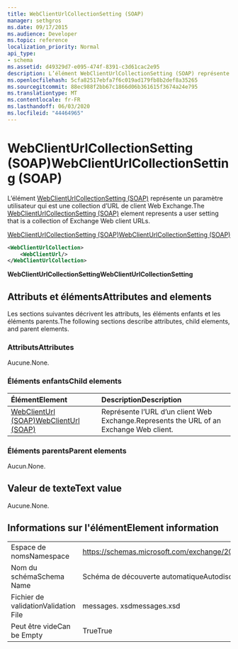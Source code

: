 ```yaml
---
title: WebClientUrlCollectionSetting (SOAP)
manager: sethgros
ms.date: 09/17/2015
ms.audience: Developer
ms.topic: reference
localization_priority: Normal
api_type:
- schema
ms.assetid: d49329d7-e095-474f-8391-c3d61cac2e95
description: L’élément WebClientUrlCollectionSetting (SOAP) représente un paramètre utilisateur qui est une collection d’URL de client Web Exchange.
ms.openlocfilehash: 5cfa82517ebfa7f6c019ad179fb8b2def8a35265
ms.sourcegitcommit: 88ec988f2bb67c1866d06b361615f3674a24e795
ms.translationtype: MT
ms.contentlocale: fr-FR
ms.lasthandoff: 06/03/2020
ms.locfileid: "44464965"
---
```

# <a name="webclienturlcollectionsetting-soap"></a><span data-ttu-id="b4484-103">WebClientUrlCollectionSetting (SOAP)</span><span class="sxs-lookup"><span data-stu-id="b4484-103">WebClientUrlCollectionSetting (SOAP)</span></span>

<span data-ttu-id="b4484-104">L’élément [WebClientUrlCollectionSetting (SOAP)](webclienturlcollectionsetting-soap.md) représente un paramètre utilisateur qui est une collection d’URL de client Web Exchange.</span><span class="sxs-lookup"><span data-stu-id="b4484-104">The [WebClientUrlCollectionSetting (SOAP)](webclienturlcollectionsetting-soap.md) element represents a user setting that is a collection of Exchange Web client URLs.</span></span> 
  
[<span data-ttu-id="b4484-105">WebClientUrlCollectionSetting (SOAP)</span><span class="sxs-lookup"><span data-stu-id="b4484-105">WebClientUrlCollectionSetting (SOAP)</span></span>](webclienturlcollectionsetting-soap.md)
  
```XML
<WebClientUrlCollection>
    <WebClientUrl/>
</WebClientUrlCollection>
```

 <span data-ttu-id="b4484-106">**WebClientUrlCollectionSetting**</span><span class="sxs-lookup"><span data-stu-id="b4484-106">**WebClientUrlCollectionSetting**</span></span>
## <a name="attributes-and-elements"></a><span data-ttu-id="b4484-107">Attributs et éléments</span><span class="sxs-lookup"><span data-stu-id="b4484-107">Attributes and elements</span></span>

<span data-ttu-id="b4484-108">Les sections suivantes décrivent les attributs, les éléments enfants et les éléments parents.</span><span class="sxs-lookup"><span data-stu-id="b4484-108">The following sections describe attributes, child elements, and parent elements.</span></span>
  
### <a name="attributes"></a><span data-ttu-id="b4484-109">Attributs</span><span class="sxs-lookup"><span data-stu-id="b4484-109">Attributes</span></span>

<span data-ttu-id="b4484-110">Aucune.</span><span class="sxs-lookup"><span data-stu-id="b4484-110">None.</span></span>
  
### <a name="child-elements"></a><span data-ttu-id="b4484-111">Éléments enfants</span><span class="sxs-lookup"><span data-stu-id="b4484-111">Child elements</span></span>

|<span data-ttu-id="b4484-112">**Élément**</span><span class="sxs-lookup"><span data-stu-id="b4484-112">**Element**</span></span>|<span data-ttu-id="b4484-113">**Description**</span><span class="sxs-lookup"><span data-stu-id="b4484-113">**Description**</span></span>|
|:-----|:-----|
|[<span data-ttu-id="b4484-114">WebClientUrl (SOAP)</span><span class="sxs-lookup"><span data-stu-id="b4484-114">WebClientUrl (SOAP)</span></span>](webclienturl-soap.md) <br/> |<span data-ttu-id="b4484-115">Représente l’URL d’un client Web Exchange.</span><span class="sxs-lookup"><span data-stu-id="b4484-115">Represents the URL of an Exchange Web client.</span></span>  <br/> |
   
### <a name="parent-elements"></a><span data-ttu-id="b4484-116">Éléments parents</span><span class="sxs-lookup"><span data-stu-id="b4484-116">Parent elements</span></span>

<span data-ttu-id="b4484-117">Aucun.</span><span class="sxs-lookup"><span data-stu-id="b4484-117">None.</span></span>
  
## <a name="text-value"></a><span data-ttu-id="b4484-118">Valeur de texte</span><span class="sxs-lookup"><span data-stu-id="b4484-118">Text value</span></span>

<span data-ttu-id="b4484-119">Aucune.</span><span class="sxs-lookup"><span data-stu-id="b4484-119">None.</span></span>
  
## <a name="element-information"></a><span data-ttu-id="b4484-120">Informations sur l'élément</span><span class="sxs-lookup"><span data-stu-id="b4484-120">Element information</span></span>

|||
|:-----|:-----|
|<span data-ttu-id="b4484-121">Espace de noms</span><span class="sxs-lookup"><span data-stu-id="b4484-121">Namespace</span></span>  <br/> |https://schemas.microsoft.com/exchange/2010/Autodiscover  <br/> |
|<span data-ttu-id="b4484-122">Nom du schéma</span><span class="sxs-lookup"><span data-stu-id="b4484-122">Schema Name</span></span>  <br/> |<span data-ttu-id="b4484-123">Schéma de découverte automatique</span><span class="sxs-lookup"><span data-stu-id="b4484-123">Autodiscover schema</span></span>  <br/> |
|<span data-ttu-id="b4484-124">Fichier de validation</span><span class="sxs-lookup"><span data-stu-id="b4484-124">Validation File</span></span>  <br/> |<span data-ttu-id="b4484-125">messages. xsd</span><span class="sxs-lookup"><span data-stu-id="b4484-125">messages.xsd</span></span>  <br/> |
|<span data-ttu-id="b4484-126">Peut être vide</span><span class="sxs-lookup"><span data-stu-id="b4484-126">Can be Empty</span></span>  <br/> |<span data-ttu-id="b4484-127">True</span><span class="sxs-lookup"><span data-stu-id="b4484-127">True</span></span>  <br/> |
   

